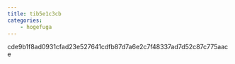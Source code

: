 ```yaml
---
title: tib5e1c3cb
categories:
    - hogefuga
---
```

cde9b1f8ad0931cfad23e527641cdfb87d7a6e2c7f48337ad7d52c87c775aace